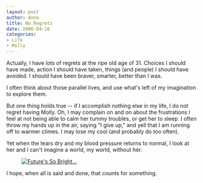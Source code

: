 ```yaml
--- 
layout: post
author: Anna
title: No Regrets
date: 2006-04-16
categories: 
- Life
- Molly
---
```


Actually, I have <i>lots</i> of regrets at the ripe old age of 31. Choices I should have made, action I should have taken, things (and people) I should have avoided. I should have been braver, smarter, better than I was.

I often think about those parallel lives, and use what's left of my imagination to explore them.

But one thing holds true -- if I accomplish nothing else in my life, I do not regret having Molly. Oh, I may complain on and on about the frustrations I feel at not being able to calm her tummy troubles, or get her to sleep. I often throw my hands up in the air, saying "I give up," and yell that I am running off to warmer climes. I may lose my cool (and probably do too often).

Yet when the tears dry and my blood pressure returns to normal, I look at her and I can't imagine a world, my world, without her.

<figure><a href="http://www.flickr.com/photo.gne?id=129444339"><img class="photo" src="http://static.flickr.com/52/129444339_43ed9af08f.jpg" alt="Future's So Bright..." border="0"></a> </figure>

I hope, when all is said and done, that counts for something.